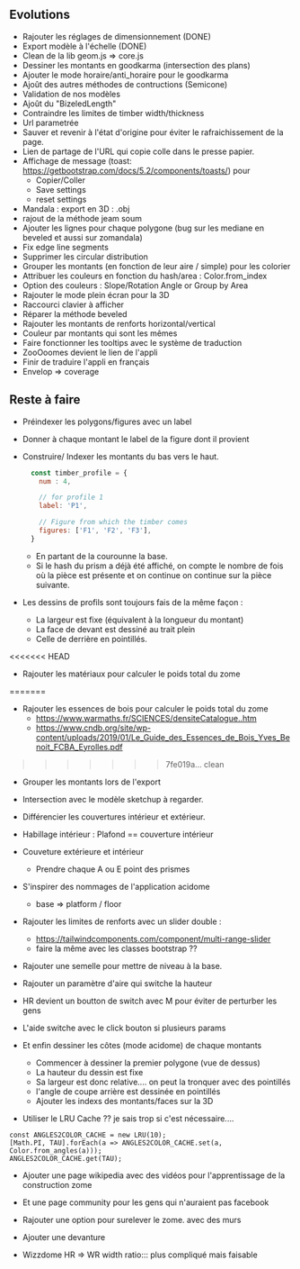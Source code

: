 ## Evolutions

* Rajouter les réglages de dimensionnement (DONE)
* Export modèle à l'échelle (DONE)
* Clean de la lib geom.js => core.js
* Dessiner les montants en  goodkarma (intersection des plans)
* Ajouter le mode horaire/anti_horaire pour le goodkarma
* Ajoût des autres méthodes de contructions (Semicone)
* Validation de nos modèles
* Ajoût du "BizeledLength" 
* Contraindre les limites de timber width/thickness
* Url parametrée
* Sauver et revenir à l'état d'origine pour éviter le rafraichissement de la page.
* Lien de partage de l'URL qui copie colle dans le presse papier.
* Affichage de message (toast: https://getbootstrap.com/docs/5.2/components/toasts/) pour
  * Copier/Coller
  * Save settings
  * reset settings
* Mandala : export en 3D : .obj
* rajout de la méthode jeam soum 
* Ajouter les lignes pour chaque polygone (bug sur les mediane en beveled et aussi sur zomandala)
* Fix edge line segments
* Supprimer les circular distribution
* Grouper les montants (en fonction de leur aire / simple) pour les colorier
* Attribuer les couleurs en fonction du hash/area : Color.from_index
* Option des couleurs : Slope/Rotation Angle or Group by Area
* Rajouter le mode plein écran pour la 3D
* Raccourci clavier à afficher
* Réparer la méthode beveled 
* Rajouter les montants de renforts horizontal/vertical
* Couleur par montants qui sont les mêmes
* Faire fonctionner les tooltips avec le système de traduction
* ZooOoomes devient le lien de l'appli
* Finir de traduire l'appli en français
* Envelop => coverage


## Reste à faire

* Préindexer les polygons/figures avec un label
* Donner à chaque montant le label de la figure dont il provient
  
* Construire/ Indexer les montants du bas vers le haut.
  ```js
    const timber_profile = {
      num : 4,
  
      // for profile 1
      label: 'P1', 
  
      // Figure from which the timber comes
      figures: ['F1', 'F2', 'F3'], 
    }
  ```

  * En partant de la courounne la base.
  * Si le hash du prism a déjà été affiché,
    on compte le nombre de fois où la pièce est présente et on continue
    on continue sur la pièce suivante.
  
    
* Les dessins de profils sont toujours fais de la même façon :
  * La largeur est fixe (équivalent à la longueur du montant)
  * La face de devant est dessiné au trait plein
  * Celle de derrière en pointillés.
    
  
<<<<<<< HEAD




* Rajouter les matériaux pour calculer le poids total du zome

=======
* Rajouter les essences de bois pour calculer le poids total du zome
  * https://www.warmaths.fr/SCIENCES/densiteCatalogue..htm
  * https://www.cndb.org/site/wp-content/uploads/2019/01/Le_Guide_des_Essences_de_Bois_Yves_Benoit_FCBA_Eyrolles.pdf
  
>>>>>>> 7fe019a... clean
* Grouper les montants lors de l'export
  
* Intersection avec le modèle sketchup à regarder.

* Différencier les couvertures intérieur et extérieur. 

* Habillage intérieur : Plafond == couverture intérieur
  
* Couveture extérieure et intérieur
  * Prendre chaque A ou E point des prismes
  
* S'inspirer des nommages de l'application acidome 
  * base => platform / floor
  
* Rajouter les limites de renforts avec un slider double :
  * https://tailwindcomponents.com/component/multi-range-slider
  * faire la même avec les classes bootstrap ??
  
* Rajouter une semelle pour mettre de niveau à la base.
  
* Rajouter un paramètre d'aire qui switche la hauteur

* HR devient un boutton de switch avec M pour éviter de perturber les gens

* L'aide switche avec le click bouton si plusieurs params
  
* Et enfin dessiner les côtes (mode acidome) de chaque montants
  * Commencer à dessiner la premier polygone (vue de dessus)
  * La hauteur du dessin est fixe
  * Sa largeur est donc relative.... on peut la tronquer avec des pointillés
  * l'angle de coupe arrière est dessinée en pointillés
  * Ajouter les indexs des montants/faces sur la 3D

* Utiliser le LRU Cache ?? je sais trop si c'est nécessaire.... 
```
const ANGLES2COLOR_CACHE = new LRU(10);
[Math.PI, TAU].forEach(a => ANGLES2COLOR_CACHE.set(a, Color.from_angles(a)));
ANGLES2COLOR_CACHE.get(TAU);
```

* Ajouter une page wikipedia avec des vidéos pour l'apprentissage de la construction zome

* Et une page community pour les gens qui n'auraient pas facebook

* Rajouter une option pour surelever le zome. avec des murs

* Ajouter une devanture 
  
* Wizzdome HR => WR width ratio::: plus compliqué mais faisable
